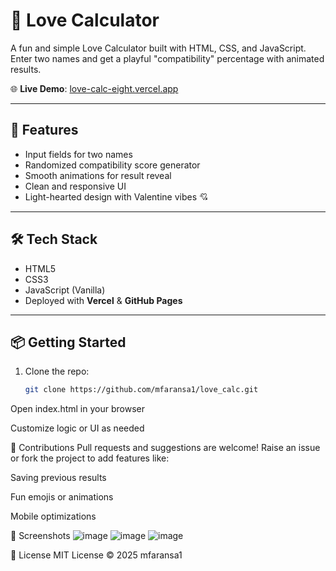 # 💖 Love Calculator

A fun and simple Love Calculator built with HTML, CSS, and JavaScript. Enter two names and get a playful "compatibility" percentage with animated results.

🌐 **Live Demo**: [love-calc-eight.vercel.app](https://love-calc-eight.vercel.app)

---

## 🚀 Features

- Input fields for two names
- Randomized compatibility score generator
- Smooth animations for result reveal
- Clean and responsive UI
- Light-hearted design with Valentine vibes 💘

---

## 🛠 Tech Stack

- HTML5
- CSS3
- JavaScript (Vanilla)
- Deployed with **Vercel** & **GitHub Pages**

---

## 📦 Getting Started

1. Clone the repo:
   ```bash
   git clone https://github.com/mfaransa1/love_calc.git
Open index.html in your browser

Customize logic or UI as needed

🤝 Contributions
Pull requests and suggestions are welcome! Raise an issue or fork the project to add features like:

Saving previous results

Fun emojis or animations

Mobile optimizations

📸 Screenshots 
![image](https://github.com/user-attachments/assets/7a05803e-ba5d-40cf-a940-ec10be9a66e1)
![image](https://github.com/user-attachments/assets/7f22f9a8-bc01-493f-b1ba-5005cc2598e9)
![image](https://github.com/user-attachments/assets/ce892e48-5151-42e5-9588-6499fc6f707a)




📜 License
MIT License © 2025 mfaransa1
